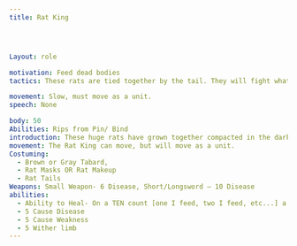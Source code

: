```yaml
---
title: Rat King




Layout: role

motivation: Feed dead bodies
tactics: These rats are tied together by the tail. They will fight what ever is in front of them.

movement: Slow, must move as a unit.
speech: None

body: 50
Abilities: Rips from Pin/ Bind
introduction: These huge rats have grown together compacted in the dark now are a furious and diseased mass. All they know is hunger and pain.
movement: The Rat King can move, but will move as a unit. 
Costuming:
  - Brown or Gray Tabard,  
  - Rat Masks OR Rat Makeup
  - Rat Tails
Weapons: Small Weapon- 6 Disease, Short/Longsword – 10 Disease
abilities:
  - Ability to Heal- On a TEN count [one I feed, two I feed, etc...] a Bloody Rat can heal if there is a food source available [Food sources include downed and dead PCs, other down or dead rats, Plot designated garbage dumps, Other Plot designated feeding areas, etc.]
  - 5 Cause Disease
  - 5 Cause Weakness
  - 5 Wither limb
---
```


